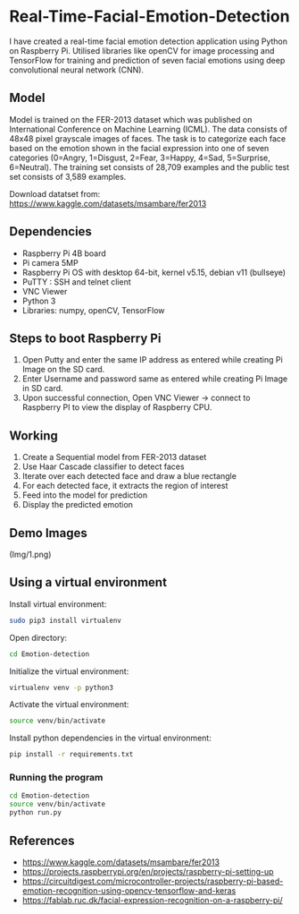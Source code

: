 # Real-Time-Facial-Emotion-Detection


I have created a real-time facial emotion detection application using Python on Raspberry Pi. Utilised libraries like openCV for image processing and TensorFlow for training and prediction of seven facial
emotions using deep convolutional neural network (CNN).




## Model

Model is trained on the FER-2013 dataset which was published on International Conference on Machine Learning (ICML). The data consists of 48x48 pixel grayscale images of faces. The task is to categorize each face based on the emotion shown in the facial expression into one of seven categories (0=Angry, 1=Disgust, 2=Fear, 3=Happy, 4=Sad, 5=Surprise, 6=Neutral). The training set consists of 28,709 examples and the public test set consists of 3,589 examples.

Download datatset from: https://www.kaggle.com/datasets/msambare/fer2013


## Dependencies
 
- Raspberry Pi 4B board
- Pi camera 5MP
- Raspberry Pi OS with desktop 64-bit, kernel v5.15, debian v11 (bullseye)
- PuTTY : SSH and telnet client
- VNC Viewer
- Python 3
- Libraries: numpy, openCV, TensorFlow




## Steps to boot Raspberry Pi

1. Open Putty and enter the same IP address as entered while creating Pi Image on the SD card.
2. Enter Username and password same as entered while creating Pi Image in SD card.
3. Upon successful connection, Open VNC Viewer → connect to Raspberry PI to view the display of Raspberry CPU.
## Working

1. Create a Sequential model from FER-2013 dataset
2. Use Haar Cascade classifier to detect faces
3. Iterate over each detected face and draw a blue rectangle
4. For each detected face, it extracts the region of interest
5. Feed into the model for prediction
6. Display the predicted emotion

##  Demo Images
(Img/1.png)


## Using a virtual environment

Install virtual environment:
```bash
sudo pip3 install virtualenv  
```

Open directory:
```bash
cd Emotion-detection 
```

Initialize the virtual environment:
```bash
virtualenv venv -p python3  
```

Activate the virtual environment:
```bash
source venv/bin/activate 
```

Install python dependencies in the virtual environment:
```bash
pip install -r requirements.txt
```




### Running the program

```bash
cd Emotion-detection  
source venv/bin/activate 
python run.py  
```


## References

- https://www.kaggle.com/datasets/msambare/fer2013
- https://projects.raspberrypi.org/en/projects/raspberry-pi-setting-up
- https://circuitdigest.com/microcontroller-projects/raspberry-pi-based-emotion-recognition-using-opencv-tensorflow-and-keras
- https://fablab.ruc.dk/facial-expression-recognition-on-a-raspberry-pi/
